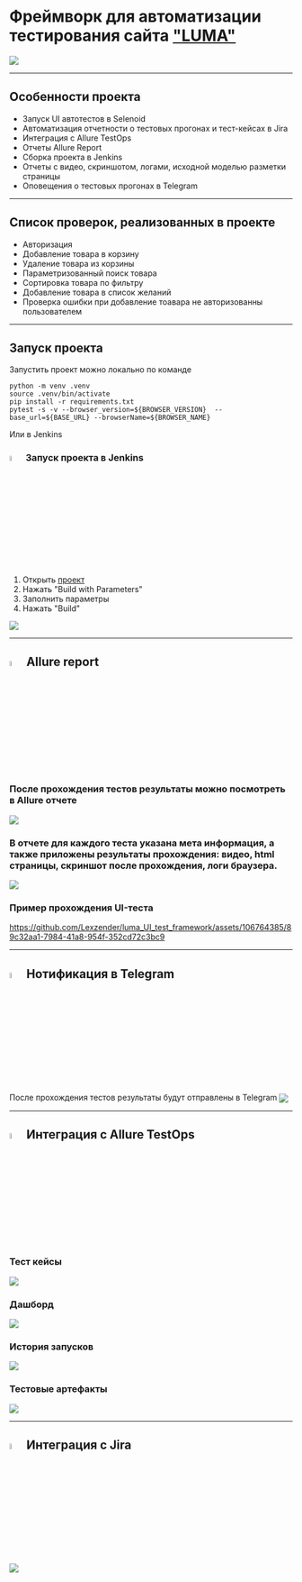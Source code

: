 # Фреймворк для автоматизации тестирования сайта  ["LUMA"](https://magento.softwaretestingboard.com/) 

<img align="center" src="https://github.com/Lexzender/luma_UI_test_framework/blob/main/luma_UI_test_framework/pictures/pqJTNJvc6e.png" />

---

## Особенности проекта
* Запуск UI автотестов в Selenoid
* Автоматизация отчетности о тестовых прогонах и тест-кейсах в Jira
* Интеграция с Allure TestOps
* Отчеты Allure Report
* Сборка проекта в Jenkins
* Отчеты с видео, скриншотом, логами, исходной моделью разметки страницы
* Оповещения о тестовых прогонах в Telegram
---
## Список проверок, реализованных в проекте
* Авторизация
* Добавление товара в корзину
* Удаление товара из корзины
* Параметризованный  поиск товара
* Сортировка товара по фильтру
* Добавление товара в список желаний
* Проверка ошибки при добавление тоавара не авторизованны пользователем

 ---
## Запуск проекта
Запустить проект можно локально по команде

```
python -m venv .venv
source .venv/bin/activate
pip install -r requirements.txt
pytest -s -v --browser_version=${BROWSER_VERSION}  --base_url=${BASE_URL} --browserName=${BROWSER_NAME}
```
Или в Jenkins

### <code><img width="5%" title="Jenkins" src="https://github.com/Lexzender/Lexzender/blob/main/images/jenkins-original.svg"></code> Запуск проекта в Jenkins

1) Открыть [проект](https://jenkins.autotests.cloud/job/luma_UI_test_framework/)
2) Нажать "Build with Parameters"
3) Заполнить параметры 
4) Нажать "Build"
<img align="center" src="https://github.com/Lexzender/luma_UI_test_framework/blob/main/luma_UI_test_framework/pictures/jenkins.png" />

---

## <code><img width="5%" title="Allure_Report" src="https://github.com/Lexzender/Lexzender/blob/main/images/Allure_Report.png"></code> Allure report
### После прохождения тестов результаты можно посмотреть в Allure отчете
<img align="center" src="https://github.com/Lexzender/luma_UI_test_framework/blob/main/luma_UI_test_framework/pictures/ALLURE%20REPORT.png" />

### В отчете для каждого теста указана мета информация, а также приложены результаты прохождения: видео, html страницы, скриншот после прохождения, логи браузера.
<img align="center" src="https://github.com/Lexzender/luma_UI_test_framework/blob/main/luma_UI_test_framework/pictures/allure_Behaviors.png" />

### Пример прохождения UI-теста
https://github.com/Lexzender/luma_UI_test_framework/assets/106764385/89c32aa1-7984-41a8-954f-352cd72c3bc9

---
## <code><img width="5%" title="Telegram" src="https://github.com/Lexzender/Lexzender/blob/main/images/tg.png"></code> Нотификация в Telegram
После прохождения тестов результаты будут отправлены в Telegram
<img align="center" src="https://github.com/Lexzender/luma_UI_test_framework/blob/main/luma_UI_test_framework/pictures/Telegram_mF4OU8TK9I.png" />

---
## <code><img width="5%" title="AllureTestOps.png" src="https://github.com/Lexzender/Lexzender/blob/main/images/AllureTestOps.png"></code> Интеграция с Allure TestOps
### Тест кейсы
<img align="center" src="https://github.com/Lexzender/luma_UI_test_framework/blob/main/luma_UI_test_framework/pictures/test%20cases.png" />

### Дашборд
<img align="center" src="https://github.com/Lexzender/luma_UI_test_framework/blob/main/luma_UI_test_framework/pictures/dashboards.png" />

### История запусков
<img align="center" src="https://github.com/Lexzender/luma_UI_test_framework/blob/main/luma_UI_test_framework/pictures/Launches.png" />

### Тестовые артефакты
<img align="center" src="https://github.com/Lexzender/luma_UI_test_framework/blob/main/luma_UI_test_framework/pictures/test_results.png" />

---
## <code><img width="5%" title="Jira.png" src="https://github.com/Lexzender/Lexzender/blob/main/images/jira-original.svg"></code> Интеграция с Jira
<img align="center" src="https://github.com/Lexzender/luma_UI_test_framework/blob/main/luma_UI_test_framework/pictures/Jira.png" />


